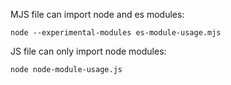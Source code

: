 MJS file can import node and es modules:
```
node --experimental-modules es-module-usage.mjs
```

JS file can only import node modules:
```
node node-module-usage.js
```